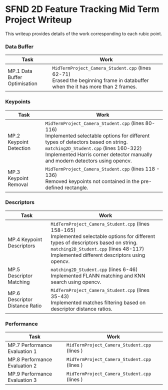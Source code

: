 # SFND 2D Feature Tracking Mid Term Project Writeup

This writeup provides details of the work corresponding to each rubic point.

### Data Buffer
| Task | Work |
| - | - |
| MP.1 Data Buffer Optimisation| `MidTermProject_Camera_Student.cpp` (lines 62-71) <br> Erased the beginning frame in databuffer when the it has more than 2 frames. |

### Keypoints
| Task | Work |
| - | - |
| MP.2 Keypoint Detection | `MidTermProject_Camera_Student.cpp` (lines 80-116) <br> Implemented selectable options for different types of detectors based on string. <br> `matching2D_Student.cpp` (lines 160-322) <br> Implemented Harris corner detector manually and modern detectors using opencv. | 
| MP.3 Keypoint Removal | `MidTermProject_Camera_Student.cpp` (lines 118 - 136) <br> Removed keypoints not contained in the pre-defined rectangle. |

### Descriptors
| Task | Work |
| - | - |
| MP.4 Keypoint Descriptors | `MidTermProject_Camera_Student.cpp` (lines 158-165) <br> Implemented selectable options for different types of descriptors based on string. <br> `matching2D_Student.cpp` (lines 48-117) <br> Implemented different descriptors using opencv.|
| MP.5 Descriptor Matching| `matching2D_Student.cpp` (lines 6-46) <br> Implemented FLANN matching and KNN search using opencv.  |
| MP.6 Descriptor Distance Ratio | `MidTermProject_Camera_Student.cpp` (lines 35-43) <br> Implemented matches filtering based on descriptor distance ratios. |

### Performance
| Task | Work |
| - | - |
| MP.7 Performance Evaluation 1 | `MidTermProject_Camera_Student.cpp` (lines ) <br> |
| MP.8 Performance Evaluation 2 | `MidTermProject_Camera_Student.cpp` (lines ) <br> |
| MP.9 Performance Evaluation 3 | `MidTermProject_Camera_Student.cpp` (lines ) <br> |

